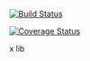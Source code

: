 [![Build Status](https://travis-ci.org/x3platform/x-js.svg?branch=master)](https://travis-ci.org/x3platform/x-js)

[![Coverage Status](https://coveralls.io/repos/github/x3platform/x-js/badge.svg?branch=master)](https://coveralls.io/github/x3platform/x-js?branch=master)

x lib
